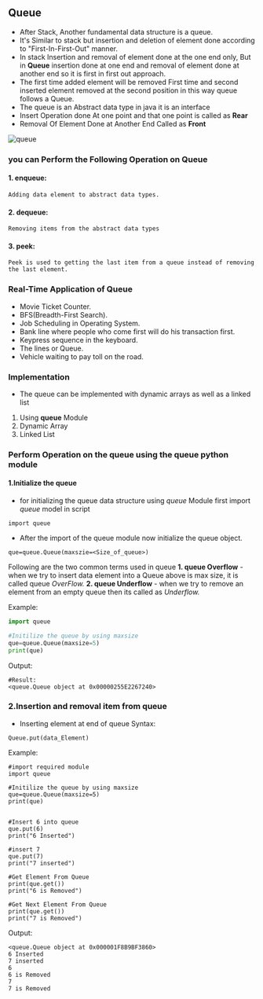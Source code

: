 ## Queue

- After Stack, Another fundamental data structure is a queue.
- It's Similar to stack but insertion and deletion of element done according to
"First-In-First-Out" manner.
- In stack Insertion and removal of element done at the one end only, But in **Queue** insertion done at one end and removal of element done at another end so it is first in first out approach.
- The first time added element will be removed First time and second inserted element removed at the second position in this way queue follows a Queue.
- The queue is an Abstract data type in java it is an interface
- Insert Operation done At one point and that one point is called as **Rear**
- Removal Of Element Done at Another End Called as **Front**

![queue](https://github.com/chavarera/PythonScript/blob/master/DataStructureAndAlgorithm/queue.png)

### you can Perform the Following Operation on Queue

#### 1. enqueue:
    Adding data element to abstract data types.

#### 2. dequeue:    
    Removing items from the abstract data types

#### 3. peek:
    Peek is used to getting the last item from a queue instead of removing the last element.

### Real-Time  Application of Queue
- Movie Ticket Counter.
- BFS(Breadth-First Search).
- Job Scheduling in Operating System.
- Bank line where people who come first will do his transaction first.
- Keypress sequence in the keyboard.
- The lines or Queue.
- Vehicle waiting to pay toll on the road.


### Implementation

- The queue can be implemented with dynamic arrays as well as a linked list
1. Using **queue** Module
2. Dynamic Array
3. Linked List


### Perform Operation on the queue using the queue python module

#### 1.Initialize the queue
- for initializing the queue data structure using *queue* Module  first import *queue* model in script
```
import queue
```
- After the import of the queue module now initialize the queue object.
```
que=queue.Queue(maxszie=<Size_of_queue>)
```
Following are the two common terms used in queue
**1. queue Overflow**
    - when we try to insert data element into a Queue above is max size, it is called queue *OverFlow.*
**2. queue Underflow**
    - when we try to remove an element from an empty queue then its called as *Underflow.*

Example:
```python
import queue

#Initilize the queue by using maxsize
que=queue.Queue(maxsize=5)
print(que)
```

Output:
```
#Result:
<queue.Queue object at 0x00000255E2267240>
```


### 2.Insertion and removal item from queue
- Inserting element at end of queue
Syntax:
```
Queue.put(data_Element)
```
Example:
```
#import required module
import queue

#Initilize the queue by using maxsize
que=queue.Queue(maxsize=5)
print(que)


#Insert 6 into queue
que.put(6)
print("6 Inserted")

#insert 7
que.put(7)
print("7 inserted")

#Get Element From Queue
print(que.get())
print("6 is Removed")

#Get Next Element From Queue
print(que.get())
print("7 is Removed")
```

Output:
```
<queue.Queue object at 0x000001F8B9BF3860>
6 Inserted
7 inserted
6
6 is Removed
7
7 is Removed
```
